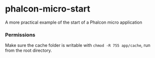# phalcon-micro-start

A more practical example of the start of a Phalcon micro application

### Permissions

Make sure the cache folder is writable with `chmod -R 755 app/cache`, run from the root directory.

